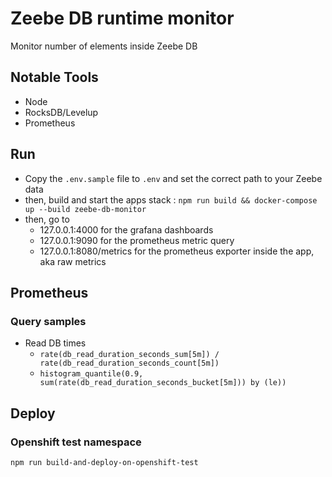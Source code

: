 # Zeebe DB runtime monitor

Monitor number of elements inside Zeebe DB

## Notable Tools
- Node
- RocksDB/Levelup
- Prometheus

## Run
- Copy the `.env.sample` file to `.env` and set the correct path to your Zeebe data
- then, build and start the apps stack : `npm run build && docker-compose up --build zeebe-db-monitor`
- then, go to 
  - 127.0.0.1:4000 for the grafana dashboards
  - 127.0.0.1:9090 for the prometheus metric query
  - 127.0.0.1:8080/metrics for the prometheus exporter inside the app, aka raw metrics

## Prometheus

### Query samples
- Read DB times
  - `rate(db_read_duration_seconds_sum[5m]) / rate(db_read_duration_seconds_count[5m])`
  - `histogram_quantile(0.9, sum(rate(db_read_duration_seconds_bucket[5m])) by (le))`

## Deploy
### Openshift test namespace
`npm run build-and-deploy-on-openshift-test`
